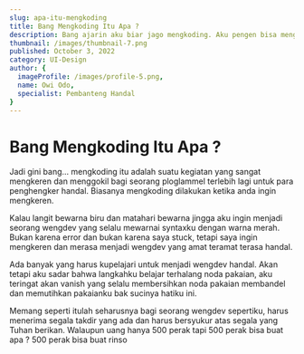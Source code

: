 ```yaml
---
slug: apa-itu-mengkoding
title: Bang Mengkoding Itu Apa ?
description: Bang ajarin aku biar jago mengkoding. Aku pengen bisa mengkoding biar jadi hemker yang gegeh. Bang tutor pulstek bang, bang pengen bisa re-ek je-es biar bisa jadi wengdev wangi-wangi
thumbnail: /images/thumbnail-7.png
published: October 3, 2022
category: UI-Design
author: {
  imageProfile: /images/profile-5.png,
  name: Owi Odo,
  specialist: Pembanteng Handal
}
---
```


# Bang Mengkoding Itu Apa ?

Jadi gini bang... mengkoding itu adalah suatu kegiatan yang sangat mengkeren dan menggokil bagi seorang ploglammel terlebih lagi untuk para penghengker handal. Biasanya mengkoding dilakukan ketika anda ingin mengkeren.

Kalau langit bewarna biru dan matahari bewarna jingga aku ingin menjadi seorang wengdev yang selalu mewarnai syntaxku dengan warna merah. Bukan karena error dan bukan karena saya stuck, tetapi saya ingin mengkeren dan merasa menjadi wengdev yang amat teramat terasa handal.

Ada banyak yang harus kupelajari untuk menjadi wengdev handal. Akan tetapi aku sadar bahwa langkahku belajar terhalang noda pakaian, aku teringat akan vanish yang selalu membersihkan noda pakaian membandel dan memutihkan pakaianku bak sucinya hatiku ini.

Memang seperti itulah seharusnya bagi seorang wengdev sepertiku, harus menerima segala takdir yang ada dan harus bersyukur atas segala yang Tuhan berikan. Walaupun uang hanya 500 perak tapi 500 perak bisa buat apa ? 500 perak bisa buat rinso